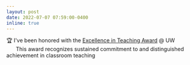 ```yaml
---
layout: post
date: 2022-07-07 07:59:00-0400
inline: true
---
```



🏆 I've been honored with the <a href='https://www.aa.washington.edu/news/article/2022-06-27/aa-student-excellence-awards-2022'>Excellence in Teaching Award</a> @ UW
<br>
&emsp;&ensp; This award recognizes sustained commitment to and distinguished achievement in classroom teaching
 